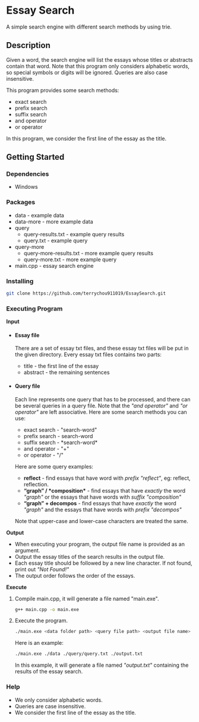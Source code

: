 # Essay Search
A simple search engine with different search methods by using trie.

## Description
Given a word, the search engine will list the essays whose titles or abstracts contain that word. Note that this program only considers alphabetic words, so special symbols or digits will be ignored. Queries are also case insensitive. 

This program provides some search methods:
- exact search
- prefix search
- suffix search
- and operator
- or operator

In this program, we consider the first line of the essay as the title.

## Getting Started
### Dependencies
- Windows

### Packages
- data - example data
- data-more - more example data
- query
    - query-results.txt - example query results
    - query.txt - example query
- query-more
    - query-more-results.txt - more example query results
    - query-more.txt - more example query
- main.cpp - essay search engine

### Installing
```bash
git clone https://github.com/terrychou911019/EssaySearch.git
```

### Executing Program
__Input__
- #### Essay file
    There are a set of essay txt files, and these essay txt files will be put in the given directory.
    Every essay txt files contains two parts:
    - title - the first line of the essay
    - abstract - the remaining sentences
- #### Query file
    Each line represents one query that has to be processed, and there can be several queries in a query file. Note that the _"and operator"_ and _"or operator"_ are left associative.
    Here are some search methods you can use:
    - exact search - "search-word"
    - prefix search - search-word
    - suffix search - \*search-word\*
    - and operator - "+"
    - or operator - "/"
    
    Here are some query examples:
    - __reflect__ - find essays that have word with _prefix "reflect"_, eg: reflect, reflection.
    - __“graph” / \*composition\*__ - find essays that have _exactly_ the word _"graph"_ or the essays that have words with _suffix "composition"_
    - __“graph” + decompos__ - find essays that have _exactly_ the word _"graph"_ and the essays that have words with _prefix "decompos"_

    Note that upper-case and lower-case characters are treated the same.

__Output__
- When executing your program, the output file name is provided as an argument. 
- Output the essay titles of the search results in the output file. 
- Each essay title should be followed by a new line character. If not found, print out _"Not Found!"_
- The output order follows the order of the essays.

__Execute__
1. Compile main.cpp, it will generate a file named "main.exe".
    ```bash
    g++ main.cpp -o main.exe
    ```
2. Execute the program.
    ```bash
    ./main.exe <data folder path> <query file path> <output file name>
    ```
    Here is an example:
    ```bash
    ./main.exe ./data ./query/query.txt ./output.txt
    ```
    In this example, it will generate a file named _"output.txt"_ containing the results of the essay search.

### Help 
- We only consider alphabetic words.
- Queries are case insensitive.
- We consider the first line of the essay as the title.
